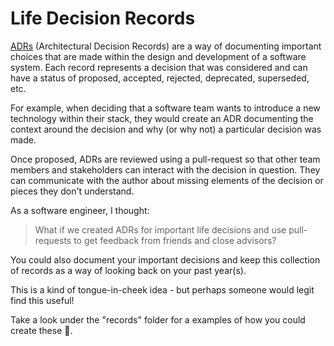 # Life Decision Records

[ADRs](https://adr.github.io/) (Architectural Decision Records) are a way of documenting important choices that are made within the design and development of a software system.
Each record represents a decision that was considered and can have a status of proposed, accepted, rejected, deprecated, superseded, etc.

For example, when deciding that a software team wants to introduce a new technology within their stack, they would create an ADR documenting the context around the decision and why (or why not) a particular decision was made.

Once proposed, ADRs are reviewed using a pull-request so that other team members and stakeholders can interact with the decision in question. They can communicate with the author about missing elements of the decision or pieces they don't understand.

As a software engineer, I thought:

> What if we created ADRs for important life decisions and use pull-requests to get feedback from friends and close advisors?

You could also document your important decisions and keep this collection of records as a way of looking back on your past year(s).

This is a kind of tongue-in-cheek idea - but perhaps someone would legit find this useful!

Take a look under the "records" folder for a examples of how you could create these 🚀.
